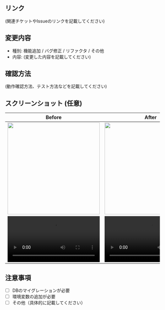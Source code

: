 ## リンク
(関連チケットやIssueのリンクを記載してください)

## 変更内容
- 種別: 機能追加 / バグ修正 / リファクタ / その他
- 内容: (変更した内容を記載してください)

## 確認方法
(動作確認方法、テスト方法などを記載してください)

## スクリーンショット (任意)

|            Before            |            After             |
|:----------------------------:|:----------------------------:|
|  <img src="" width="300" />  |  <img src="" width="300" />  |
| <video src="" width="300" /> | <video src="" width="300" /> |

## 注意事項
- [ ] DBのマイグレーションが必要
- [ ] 環境変数の追加が必要
- [ ] その他（具体的に記載してください）
